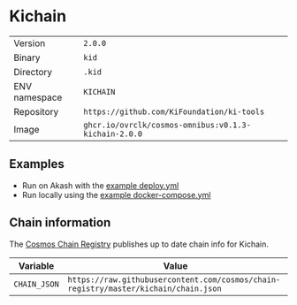 # Kichain

| | |
|---|---|
|Version|`2.0.0`|
|Binary|`kid`|
|Directory|`.kid`|
|ENV namespace|`KICHAIN`|
|Repository|`https://github.com/KiFoundation/ki-tools`|
|Image|`ghcr.io/ovrclk/cosmos-omnibus:v0.1.3-kichain-2.0.0`|

## Examples

- Run on Akash with the [example deploy.yml](./deploy.yml)
- Run locally using the [example docker-compose.yml](./docker-compose.yml)

## Chain information

The [Cosmos Chain Registry](https://github.com/cosmos/chain-registry) publishes up to date chain info for Kichain.

|Variable|Value|
|---|---|
|`CHAIN_JSON`|`https://raw.githubusercontent.com/cosmos/chain-registry/master/kichain/chain.json`|
